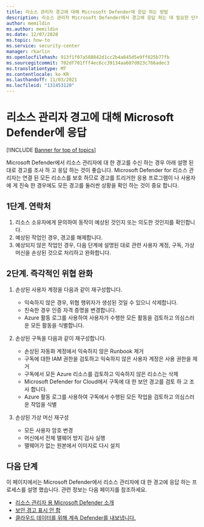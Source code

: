 ```yaml
---
title: 리소스 관리자 경고에 대해 Microsoft Defender에 응답 하는 방법
description: 리소스 관리자 Microsoft Defender에서 경고에 응답 하는 데 필요한 단계에 대해 알아봅니다.
author: memildin
ms.author: memildin
ms.date: 12/07/2020
ms.topic: how-to
ms.service: security-center
manager: rkarlin
ms.openlocfilehash: 913f1f07a588842d1cc2b4a845d5e9ff025b77fb
ms.sourcegitcommit: 702df701fff4ec6cc39134aa607d023c766adec3
ms.translationtype: MT
ms.contentlocale: ko-KR
ms.lasthandoff: 11/03/2021
ms.locfileid: "131453120"
---
```

# <a name="respond-to-microsoft-defender-for-resource-manager-alerts"></a>리소스 관리자 경고에 대해 Microsoft Defender에 응답

[!INCLUDE [Banner for top of topics](./includes/banner.md)]

Microsoft Defender에서 리소스 관리자에 대 한 경고를 수신 하는 경우 아래 설명 된 대로 경고를 조사 하 고 응답 하는 것이 좋습니다. Microsoft Defender for 리소스 관리자는 연결 된 모든 리소스를 보호 하므로 경고를 트리거한 응용 프로그램이 나 사용자에 게 친숙 한 경우에도 모든 경고를 둘러싼 상황을 확인 하는 것이 중요 합니다.  


## <a name="step-1-contact"></a>1단계. 연락처

1. 리소스 소유자에게 문의하여 동작이 예상된 것인지 또는 의도한 것인지를 확인합니다.
1. 예상된 작업인 경우, 경고를 해제합니다.
1. 예상되지 않은 작업인 경우, 다음 단계에 설명된 대로 관련 사용자 계정, 구독, 가상 머신을 손상된 것으로 처리하고 완화합니다.

## <a name="step-2-immediate-mitigation"></a>2단계. 즉각적인 위협 완화 

1. 손상된 사용자 계정을 다음과 같이 재구성합니다.
    - 익숙하지 않은 경우, 위협 행위자가 생성된 것일 수 있으니 삭제합니다.
    - 친숙한 경우 인증 자격 증명을 변경합니다.
    - Azure 활동 로그를 사용하여 사용자가 수행한 모든 활동을 검토하고 의심스러운 모든 활동을 식별합니다.

1. 손상된 구독을 다음과 같이 재구성합니다.
    - 손상된 자동화 계정에서 익숙하지 않은 Runbook 제거
    - 구독에 대한 IAM 권한을 검토하고 익숙하지 않은 사용자 계정은 사용 권한을 제거
    - 구독에서 모든 Azure 리소스를 검토하고 익숙하지 않은 리소스는 삭제
    - Microsoft Defender for Cloud에서 구독에 대 한 보안 경고를 검토 하 고 조사 합니다.
    - Azure 활동 로그를 사용하여 구독에서 수행된 모든 작업을 검토하고 의심스러운 작업을 식별

1. 손상된 가상 머신 재구성
    - 모든 사용자 암호 변경
    - 머신에서 전체 맬웨어 방지 검사 실행
    - 맬웨어가 없는 원본에서 이미지로 다시 설치


## <a name="next-steps"></a>다음 단계

이 페이지에서는 Microsoft Defender에서 리소스 관리자에 대 한 경고에 응답 하는 프로세스를 설명 했습니다. 관련 정보는 다음 페이지를 참조하세요.

- [리소스 관리자 용 Microsoft Defender 소개](defender-for-resource-manager-introduction.md)
- [보안 경고 표시 안 함](alerts-suppression-rules.md)
- [클라우드 데이터를 위해 계속 Defender를 내보냅니다.](continuous-export.md)